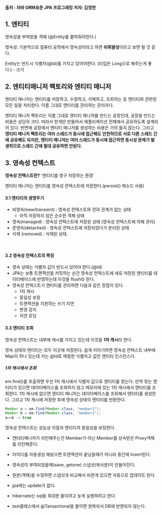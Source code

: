 #### 출처 : 자바 ORM표준 JPA 프로그래밍 저자: 김영한



## 1. 엔티티 

영속성을 부여받을 객체 (@Entity를 붙여줘야한다.)

영속성: 기본적으로 컴퓨터 공학에서 영속성이라고 하면 **비휘발성**이라고 보면 될 것 같다.

Entity는 반드시 식별자(@Id)를 가지고 있어야한다. (타입은 Long으로 해주는게 좋다.) - 크기

  



## 2. 엔티티매니저 팩토리와 엔티티 매니저

엔티티 매니저는 엔티티를 저장하고, 수정하고, 삭제하고, 조회하는 등 엔티티와 관련된 모든 일을 처리한다. 이름 그대로 엔티티를 관리하는 관리자다.



엔티티 매니저 팩토리는 이름 그대로 엔티티 매니저를 만드는 공장인데, 공장을 만드는 비용은 상당히 크다. 따라서 한개만 만들어서 애플리케이션 전체에서 공유하도록 설계되어 있다. 반면에 공장에서 엔티티 매니저를 생성하는 비용은 거의 들지 않는다. 그리고 **엔티티 매니저 팩토리는 여러 스레드가 동시에 접근해도 안전하므로 서로 다른 스레드 간에 공유해도 되지만, 엔티티 매니저는 여러 스레드가 동시에 접근하면 동시성 문제가 발생하므로 스레드 간에 절대 공유하면 안된다.**



## 3. 영속성 컨텍스트

**영속성 컨텍스트란?**  '엔티티를 영구 저장하는 환경'

엔티티 매니저는 엔티티를 영속성 컨텍스트에 저장한다.(persist() 메소드 사용)

####  

#### 3.1 엔티티의 생명주기 

- 비영속(new/transient) : 영속성 컨텍스트와 전혀 관계가 없는 상태
  - 아직 저장하지 않은 순수한 객체 상태
- 영속(managed) : 영속성 컨텍스트에 저장된 상태 (영속성 컨텍스트에 의해 관리)
- 준영속(detached) : 영속성 컨텍스트에 저장되었다가 분리된 상태
- 삭제 (removed) : 삭제된 상태.   

​      

#### 3.2 영속성 컨텍스트의 특징

- 영속 상태는 식별자 값이 반드시 있어야 한다.(@Id)
- JPA는 보통 트랜잭션을 커밋하는 순간 영속성 컨텍스트에 새로 저장된 엔티티를 데이터베이스에 반영하는데 이것을 flush라 한다.
- 영속성 컨텍스트가 엔티티를 관리하면 다음과 같은 장점이 있다.
  - 1차 캐시
  - 동일성 보장
  - 트랜잭션을 지원하는 쓰기 지연
  - 변경 감지
  - 지연 로딩



#### 3.3 엔티티 조회

영속성 컨텍스트는 내부에 캐시를 가지고 있는데 이것을 **1차 캐시**라 한다.

영속 상태의 엔티티는 모두 이곳에 저장된다. 쉽게 이야기하면 영속성 컨텍스트 내부에 Map이 하나 있는데 키는 @Id로 매핑한 식별자고 값은 엔티티 인스턴스다.

##### 1차 캐시에서 조회

em.find()를 호출하면 우선 1차 캐시에서 식별자 값으로 엔티티를 찾는다. 만약 찾는 엔티티가 있으면 데이터베이스를 조회하지 않고 메모리에 있는 1차 캐시에서 엔티티를 조회한다. 1차 캐시에 없으면 엔티티 매니저는 데이터베이스를 조회해서 엔티티를 생성한다. 그리고 1차 캐시에 저장한 후에 영속성 상태의 엔티티를 반환한다.

```java
Member a = em.find(Member.class, "member1");
Member b = em.find(Member.class, "member2");
a==b -> true
```

영속성 컨텍스트는 성능상 이점과 엔티티의 동일성을 보장한다.



- 엔티티매니저가 리턴해주는건 Member가 아닌 Member를 상속받은 Proxy객체를 리턴해준다.

- 아이디를 자동생성 해놨으면 트랜잭션이 끝났을때가 아니라 중간에 Insert된다.

- 영속성이 부여되었을때(save, getone) 스냅샷(복사본)이 만들어진다.

- 원본(객체)을 수정하면 스냅샷과 비교해서 바뀐게 있으면 자동으로 업데이트 된다.

- jpa에는 update가 없다. 
- hibernate는 sql을 최대한 줄이려고 늦게 실행하려고 한다.
- test클래스에서 @Tansactional을 붙이면 원복되서 DB에 반영되지 않는다.



